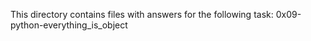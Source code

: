 This directory contains files with answers for the following task:
0x09-python-everything_is_object
